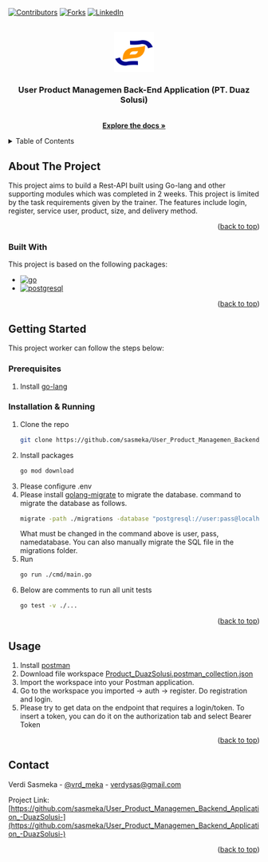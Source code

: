 
<a name="readme-top"></a>

[![Contributors][contributors-shield]][contributors-url]
[![Forks][forks-shield]][forks-url]
[![LinkedIn][linkedin-shield]][linkedin-url]

<br />
<div align="center">
  <a href="https://github.com/sasmeka/User_Product_Managemen_Backend_Application_-DuazSolusi-">
    <img src="duaz-logo.png" alt="Logo" width="80" height="80">
  </a>

  <h3 align="center">User Product Managemen Back-End Application (PT. Duaz Solusi)</h3>

  <p align="center">
    <br />
    <a href="https://github.com/sasmeka/User_Product_Managemen_Backend_Application_-DuazSolusi-"><strong>Explore the docs »</strong></a>
    <br />
  </p>
</div>



<!-- TABLE OF CONTENTS -->
<details>
  <summary>Table of Contents</summary>
  <ol>
    <li>
      <a href="#about-the-project">About The Project</a>
      <ul>
        <li><a href="#built-with">Built With</a></li>
      </ul>
    </li>
    <li>
      <a href="#getting-started">Getting Started</a>
      <ul>
        <li><a href="#prerequisites">Prerequisites</a></li>
        <li><a href="#installation-&-running">Installation</a></li>
      </ul>
    </li>
    <li><a href="#usage">Usage</a></li>
    <li><a href="#contact">Contact</a></li>
  </ol>
</details>



<!-- ABOUT THE PROJECT -->
## About The Project

This project aims to build a Rest-API built using Go-lang and other supporting modules which was completed in 2 weeks. This project is limited by the task requirements given by the trainer. The features include login, register, service user, product, size, and delivery method.

<p align="right">(<a href="#readme-top">back to top</a>)</p>



### Built With

This project is based on the following packages:

* [![go][go.js]][go-url]
* [![postgresql][postgresql.js]][postgresql-url]

<p align="right">(<a href="#readme-top">back to top</a>)</p>



<!-- GETTING STARTED -->
## Getting Started

This project worker can follow the steps below:

### Prerequisites

1. Install [go-lang](https://go.dev/dl/)

### Installation & Running

1. Clone the repo
   ```sh
   git clone https://github.com/sasmeka/User_Product_Managemen_Backend_Application_-DuazSolusi-.git
   ```
2. Install packages
   ```sh
   go mod download
   ```
3. Please configure .env
4. Please install [golang-migrate](https://github.com/golang-migrate/migrate/tree/master/cmd/migrate) to migrate the database. command to migrate the database as follows.
   ```sh
   migrate -path ./migrations -database "postgresql://user:pass@localhost/namedatabase?port=5432&sslmode=disable&search_path=public" -verbose up
   ```
   What must be changed in the command above is user, pass, namedatabase. You can also manually migrate the SQL file in the migrations folder.
5. Run
   ```sh
   go run ./cmd/main.go
   ```
4. Below are comments to run all unit tests
   ```sh
   go test -v ./...
   ```

<p align="right">(<a href="#readme-top">back to top</a>)</p>



<!-- USAGE EXAMPLES -->
## Usage

1. Install [postman](https://www.postman.com/)
2. Download file workspace [Product_DuazSolusi.postman_collection.json](https://github.com/sasmeka/User_Product_Managemen_Backend_Application_-DuazSolusi-/raw/main/Product_DuazSolusi.postman_collection.json)
3. Import the workspace into your Postman application.
4. Go to the workspace you imported -> auth -> register. Do registration and login.
5. Please try to get data on the endpoint that requires a login/token. To insert a token, you can do it on the authorization tab and select Bearer Token

<p align="right">(<a href="#readme-top">back to top</a>)</p>

<!-- CONTACT -->
## Contact

Verdi Sasmeka - [@vrd_meka](https://twitter.com/vrd_meka) - verdysas@gmail.com

Project Link: [https://github.com/sasmeka/User_Product_Managemen_Backend_Application_-DuazSolusi-](https://github.com/sasmeka/User_Product_Managemen_Backend_Application_-DuazSolusi-)

<p align="right">(<a href="#readme-top">back to top</a>)</p>

<!-- MARKDOWN LINKS & IMAGES -->
<!-- https://www.markdownguide.org/basic-syntax/#reference-style-links -->
[contributors-shield]: https://img.shields.io/github/contributors/sasmeka/User_Product_Managemen_Backend_Application_-DuazSolusi-.svg?style=for-the-badge
[contributors-url]: https://github.com/sasmeka/User_Product_Managemen_Backend_Application_-DuazSolusi-/graphs/contributors
[forks-shield]: https://img.shields.io/github/forks/sasmeka/User_Product_Managemen_Backend_Application_-DuazSolusi-.svg?style=for-the-badge
[forks-url]: https://github.com/sasmeka/User_Product_Managemen_Backend_Application_-DuazSolusi-/network/members
[linkedin-shield]: https://img.shields.io/badge/-LinkedIn-black.svg?style=for-the-badge&logo=linkedin&colorB=555
[linkedin-url]: https://www.linkedin.com/in/verdi-sasmeka-62b91b132/
[go.js]: https://img.shields.io/badge/Go-00ADD8?style=for-the-badge&logo=Go&logoColor=white
[go-url]: https://go.dev
[postgresql.js]: https://img.shields.io/badge/Postgresql-4169E1?style=for-the-badge&logo=postgresql&logoColor=white
[postgresql-url]: https://www.postgresql.org/